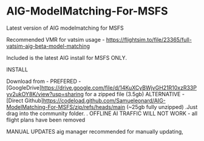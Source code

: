 # AIG-ModelMatching-For-MSFS
Latest version of AIG modelmatching for MSFS

Recommended VMR for vatsim usage - https://flightsim.to/file/23365/full-vatsim-aig-beta-model-matching

Included is the latest AIG install for MSFS ONLY.

INSTALL

Download from - 
PREFERED - [GoogleDrive]<https://drive.google.com/file/d/14KuXCyBWjvGH21R10xzR33Pyv2ukOY8K/view?usp=sharing> for a zipped file (3.5gb)
ALTERNATIVE - [Direct Github]<https://codeload.github.com/Samueleonard/AIG-ModelMatching-For-MSFS/zip/refs/heads/main> (~25gb fully unzipped)
.Just drag into the community folder.
. OFFLINE AI TRAFFIC WILL NOT WORK - all flight plans have been removed

MANUAL UPDATES
aig manager recommended for manually updating, 

